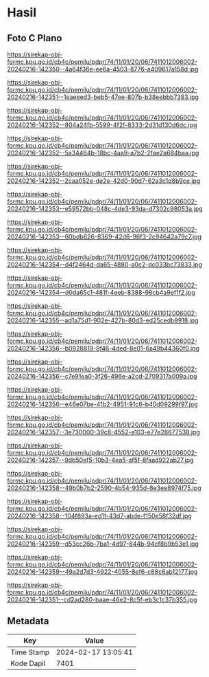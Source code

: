 # Hasil

## Foto C Plano

https://sirekap-obj-formc.kpu.go.id/cb4c/pemilu/pdpr/74/11/01/20/06/7411012006002-20240216-142350--4a64f36e-ee6a-4503-8776-a409617a158d.jpg

https://sirekap-obj-formc.kpu.go.id/cb4c/pemilu/pdpr/74/11/01/20/06/7411012006002-20240216-142351--1eaeeed3-beb5-47ee-807b-b38eebbb7383.jpg

https://sirekap-obj-formc.kpu.go.id/cb4c/pemilu/pdpr/74/11/01/20/06/7411012006002-20240216-142352--804a24fb-5599-4f2f-8333-2d31d130d6dc.jpg

https://sirekap-obj-formc.kpu.go.id/cb4c/pemilu/pdpr/74/11/01/20/06/7411012006002-20240216-142352--5a34464b-18bc-4aa9-a7b2-2fae2a684baa.jpg

https://sirekap-obj-formc.kpu.go.id/cb4c/pemilu/pdpr/74/11/01/20/06/7411012006002-20240216-142352--2caa052e-de2e-42d0-90d7-62a3c1d8b9ce.jpg

https://sirekap-obj-formc.kpu.go.id/cb4c/pemilu/pdpr/74/11/01/20/06/7411012006002-20240216-142353--e59572bb-048c-4de3-93da-d7302c98053a.jpg

https://sirekap-obj-formc.kpu.go.id/cb4c/pemilu/pdpr/74/11/01/20/06/7411012006002-20240216-142353--60bdb626-8369-42d6-96f3-2c94642a79c7.jpg

https://sirekap-obj-formc.kpu.go.id/cb4c/pemilu/pdpr/74/11/01/20/06/7411012006002-20240216-142354--d4f2464d-da65-4880-a0c2-dc033bc73833.jpg

https://sirekap-obj-formc.kpu.go.id/cb4c/pemilu/pdpr/74/11/01/20/06/7411012006002-20240216-142354--d0da65c1-481f-4eeb-8388-98cb4a9ef1f2.jpg

https://sirekap-obj-formc.kpu.go.id/cb4c/pemilu/pdpr/74/11/01/20/06/7411012006002-20240216-142355--ad1a75d1-902e-427b-80d3-ed25cedb8918.jpg

https://sirekap-obj-formc.kpu.go.id/cb4c/pemilu/pdpr/74/11/01/20/06/7411012006002-20240216-142356--b0928819-9f46-4ded-8e01-6a49b44360f0.jpg

https://sirekap-obj-formc.kpu.go.id/cb4c/pemilu/pdpr/74/11/01/20/06/7411012006002-20240216-142356--c7e91ea0-3f26-496e-a2cd-2709317a009a.jpg

https://sirekap-obj-formc.kpu.go.id/cb4c/pemilu/pdpr/74/11/01/20/06/7411012006002-20240216-142356--e46e07be-41b2-4951-91c6-b40d09299f97.jpg

https://sirekap-obj-formc.kpu.go.id/cb4c/pemilu/pdpr/74/11/01/20/06/7411012006002-20240216-142357--3e730000-39c8-4552-a103-e77e28677538.jpg

https://sirekap-obj-formc.kpu.go.id/cb4c/pemilu/pdpr/74/11/01/20/06/7411012006002-20240216-142357--9db50ef5-10b3-4ea5-af5f-8faad922ab27.jpg

https://sirekap-obj-formc.kpu.go.id/cb4c/pemilu/pdpr/74/11/01/20/06/7411012006002-20240216-142358--49b0b7b2-2590-4b54-935d-8e3ee8974f75.jpg

https://sirekap-obj-formc.kpu.go.id/cb4c/pemilu/pdpr/74/11/01/20/06/7411012006002-20240216-142358--104f893a-ed1f-43d7-abde-f150e58f32df.jpg

https://sirekap-obj-formc.kpu.go.id/cb4c/pemilu/pdpr/74/11/01/20/06/7411012006002-20240216-142359--d53cc26b-7ba1-4d97-844b-94cf8b9b53e1.jpg

https://sirekap-obj-formc.kpu.go.id/cb4c/pemilu/pdpr/74/11/01/20/06/7411012006002-20240216-142359--49a2d7d3-4922-4055-8ef6-c88c6ab12177.jpg

https://sirekap-obj-formc.kpu.go.id/cb4c/pemilu/pdpr/74/11/01/20/06/7411012006002-20240216-142351--cd2ad280-baae-46e2-8c5f-eb3c1c37b355.jpg


## Metadata

| Key        | Value               |
| ---------- | ------------------- |
| Time Stamp | 2024-02-17 13:05:41 |
| Kode Dapil | 7401                |



